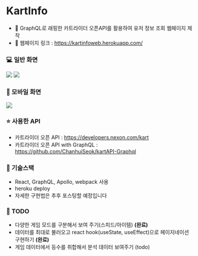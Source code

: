 # KartInfo

* 🔑 GraphQL로 래핑한 카트라이더 오픈API를 활용하여 유저 정보 조회 웹페이지 제작
* 🔗 웹페이지 링크 : https://kartinfoweb.herokuapp.com/

### 💻 일반 화면
<img src = "https://i.imgur.com/svTm3pQ.png">
<img src = "https://i.imgur.com/kDBPIGe.png">

### 📱 모바일 화면
<img src = "https://i.imgur.com/voucOVR.png">

### ⭐ 사용한 API
* 카트라이더 오픈 API : https://developers.nexon.com/kart
* 카트라이더 오픈 API with GraphQL : https://github.com/ChanhuiSeok/kartAPI-Graphql

### 🚀 기술스택
* React, GraphQL, Apollo, webpack 사용
* heroku deploy
* 자세한 구현법은 추후 포스팅할 예정입니다

### 🎯 TODO
* 다양한 게임 모드를 구분해서 보여 주기(스피드/아이템) **(완료)**
* 데이터를 최대로 불러오고 react hook(useState, useEffect)으로 페이지네이션 구현하기 **(완료)**
* 게임 데이터에서 등수를 취합해서 분석 데이터 보여주기 (todo)
